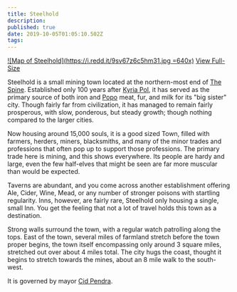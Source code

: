 ```yaml
---
title: Steelhold
description: 
published: true
date: 2019-10-05T01:05:10.502Z
tags: 
---
```


[![Map of Steelhold](https://i.redd.it/9sv67z6c5hm31.jpg =640x)](https://i.redd.it/9sv67z6c5hm31.jpg)
[<i class="mdi mdi-magnify-plus-outline"></i>View Full-Size](https://i.redd.it/9sv67z6c5hm31.jpg)

Steelhold is a small mining town located at the northern-most end of [The Spine](/locations/the-spine). Established only 100 years after [Kyria Pol](/locations/kyria-pol), it has served as the primary source of both iron and [Popo](/creatures/herbavores/popo) meat, fur, and milk for its "big sister" city. Though fairly far from civilization, it has managed to remain fairly prosperous, with slow, ponderous, but steady growth; though nothing compared to the larger cities.

Now housing around 15,000 souls, it is a good sized Town, filled with farmers, herders, miners, blacksmiths, and many of the minor trades and professions that often pop up to support those professions. The primary trade here is mining, and this shows everywhere. Its people are hardy and large, even the few half-elves that might be seen are far more muscular than would be expected.

Taverns are abundant, and you come across another establishment offering Ale, Cider, Wine, Mead, or any number of stronger poisons with startling regularity. Inns, however, are fairly rare, Steelhold only housing a single, small Inn. You get the feeling that not a lot of travel holds this town as a destination.

Strong walls surround the town, with a regular watch patrolling along the tops. East of the town, several miles of farmland stretch before the town proper begins, the town itself encompassing only around 3 square miles, stretched out over about 4 miles total. The city hugs the coast, thought it begins to stretch towards the mines, about an 8 mile walk to the south-west.

It is governed by mayor [Cid Pendra](/people/cid-pendra).